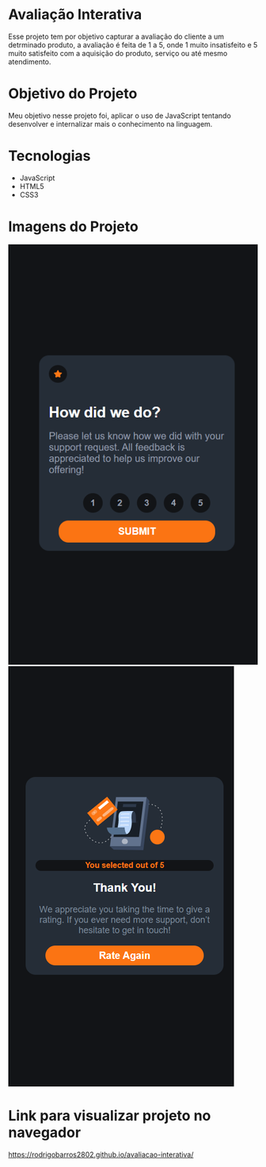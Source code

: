 # Avaliação Interativa
Esse projeto tem por objetivo capturar a avaliação do cliente a um detrminado produto, a avaliação é feita de 1 a 5, onde 1 muito insatisfeito e 5 muito satisfeito com a aquisição do produto, serviço ou até mesmo atendimento.

# Objetivo do Projeto

Meu objetivo nesse projeto foi, aplicar o uso de JavaScript tentando desenvolver e internalizar mais o conhecimento na linguagem.

# Tecnologias

* JavaScript
* HTML5
* CSS3

# Imagens do Projeto

![Print 1](design/print1.png)
![Print 2](design/print2.png)

# Link para visualizar projeto no navegador
https://rodrigobarros2802.github.io/avaliacao-interativa/

